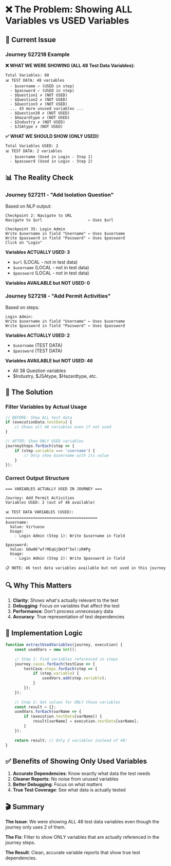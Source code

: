 # ❌ The Problem: Showing ALL Variables vs USED Variables

## 🔴 Current Issue

### Journey 527218 Example

**❌ WHAT WE WERE SHOWING (ALL 48 Test Data Variables):**
```
Total Variables: 60
📊 TEST DATA: 48 variables
  - $username ✓ (USED in step)
  - $password ✓ (USED in step)
  - $Question1 ✗ (NOT USED)
  - $Question2 ✗ (NOT USED)
  - $Question3 ✗ (NOT USED)
  ... 43 more unused variables ...
  - $Question38 ✗ (NOT USED)
  - $Hazardtype ✗ (NOT USED)
  - $Industry ✗ (NOT USED)
  - $JSAtype ✗ (NOT USED)
```

**✅ WHAT WE SHOULD SHOW (ONLY USED):**
```
Total Variables USED: 2
📊 TEST DATA: 2 variables
  - $username (Used in Login - Step 1)
  - $password (Used in Login - Step 2)
```

## 📊 The Reality Check

### Journey 527211 - "Add Isolation Question"
Based on NLP output:
```
Checkpoint 2: Navigate to URL
Navigate to $url                    ← Uses $url

Checkpoint 35: Login Admin
Write $username in field "Username" ← Uses $username
Write $password in field "Password" ← Uses $password
Click on "Login"
```

**Variables ACTUALLY USED: 3**
- `$url` (LOCAL - not in test data)
- `$username` (LOCAL - not in test data)  
- `$password` (LOCAL - not in test data)

**Variables AVAILABLE but NOT USED: 0**

### Journey 527218 - "Add Permit Activities"
Based on steps:
```
Login Admin:
Write $username in field "Username" ← Uses $username
Write $password in field "Password" ← Uses $password
```

**Variables ACTUALLY USED: 2**
- `$username` (TEST DATA)
- `$password` (TEST DATA)

**Variables AVAILABLE but NOT USED: 46**
- All 38 Question variables
- $Industry, $JSAtype, $Hazardtype, etc.

## 🎯 The Solution

### Filter Variables by Actual Usage

```javascript
// BEFORE: Show ALL test data
if (executionData.testData) {
    // Shows all 48 variables even if not used
}

// AFTER: Show ONLY USED variables
journeySteps.forEach(step => {
    if (step.variable === 'username') {
        // Only show $username with its value
    }
});
```

### Correct Output Structure

```
=== VARIABLES ACTUALLY USED IN JOURNEY ===

Journey: Add Permit Activities
Variables USED: 2 (out of 48 available)

📊 TEST DATA VARIABLES (USED):
========================================
$username:
  Value: Virtuoso
  Usage:
    - Login Admin (Step 1): Write $username in field

$password:
  Value: bOw06^wf!MEqGjQH3f^5el!zR#Pg
  Usage:
    - Login Admin (Step 2): Write $password in field

📋 NOTE: 46 test data variables available but not used in this journey
```

## 🔍 Why This Matters

1. **Clarity**: Shows what's actually relevant to the test
2. **Debugging**: Focus on variables that affect the test
3. **Performance**: Don't process unnecessary data
4. **Accuracy**: True representation of test dependencies

## 📐 Implementation Logic

```javascript
function extractUsedVariables(journey, execution) {
    const usedVars = new Set();
    
    // Step 1: Find variables referenced in steps
    journey.cases.forEach(testCase => {
        testCase.steps.forEach(step => {
            if (step.variable) {
                usedVars.add(step.variable);
            }
        });
    });
    
    // Step 2: Get values for ONLY those variables
    const result = {};
    usedVars.forEach(varName => {
        if (execution.testData[varName]) {
            result[varName] = execution.testData[varName];
        }
    });
    
    return result; // Only 2 variables instead of 48!
}
```

## ✅ Benefits of Showing Only Used Variables

1. **Accurate Dependencies**: Know exactly what data the test needs
2. **Cleaner Reports**: No noise from unused variables
3. **Better Debugging**: Focus on what matters
4. **True Test Coverage**: See what data is actually tested

## 🎬 Summary

**The Issue**: We were showing ALL 48 test data variables even though the journey only uses 2 of them.

**The Fix**: Filter to show ONLY variables that are actually referenced in the journey steps.

**The Result**: Clean, accurate variable reports that show true test dependencies.